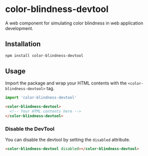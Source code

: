 # color-blindness-devtool

A web component for simulating color blindness in web application development.

## Installation

```bash
npm install color-blindness-devtool
```

## Usage

Import the package and wrap your HTML contents with the `<color-blindness-devtool>` tag.

```javascript
import 'color-blindness-devtool'
```

```html
<color-blindness-devtool>
  <!-- Your HTML contents here -->
</color-blindness-devtool>
```

### Disable the DevTool

You can disable the devtool by setting the `disabled` attribute.

```html
<color-blindness-devtool disabled></color-blindness-devtool>
```
